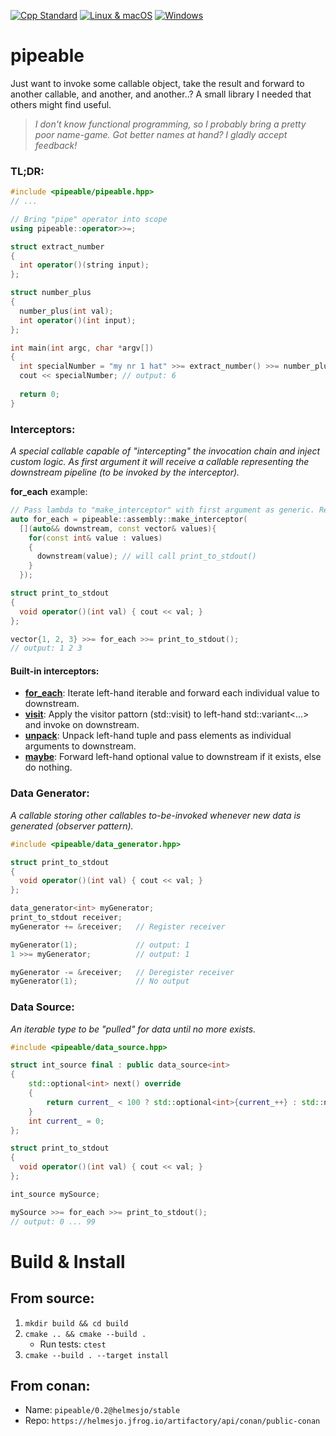 [![Cpp Standard](https://img.shields.io/badge/C%2B%2B-17-blue.svg)](https://en.wikipedia.org/wiki/C%2B%2B17) [![Linux & macOS](https://travis-ci.com/helmesjo/pipeable.svg?branch=master)](https://travis-ci.com/helmesjo/pipeable) [![Windows](https://ci.appveyor.com/api/projects/status/f9vbeaxd8f2tq2hq?svg=true)](https://ci.appveyor.com/project/helmesjo/pipeable)

# pipeable
Just want to invoke some callable object, take the result and forward to another callable, and another, and another..?
A small library I needed that others might find useful.

> _I don't know functional programming, so I probably bring a pretty poor name-game._
> _Got better names at hand? I gladly accept feedback!_
### TL;DR:
```c++
#include <pipeable/pipeable.hpp>
// ...

// Bring "pipe" operator into scope
using pipeable::operator>>=;

struct extract_number
{
  int operator()(string input);
};

struct number_plus
{
  number_plus(int val);
  int operator()(int input);
};

int main(int argc, char *argv[])
{
  int specialNumber = "my nr 1 hat" >>= extract_number() >>= number_plus(5);
  cout << specialNumber; // output: 6
  
  return 0;
}
```

### Interceptors:
_A special callable capable of "intercepting" the invocation chain and inject custom logic._
_As first argument it will receive a callable representing the downstream pipeline (to be invoked by the interceptor)._

**for_each** example:
```c++
// Pass lambda to "make_interceptor" with first argument as generic. Rest is desired input
auto for_each = pipeable::assembly::make_interceptor(
  [](auto&& downstream, const vector& values){
    for(const int& value : values)
    {
      downstream(value); // will call print_to_stdout()
    }
  });

struct print_to_stdout
{
  void operator()(int val) { cout << val; }
};

vector{1, 2, 3} >>= for_each >>= print_to_stdout();
// output: 1 2 3
```
#### Built-in interceptors:
- **[for_each](https://github.com/helmesjo/pipeable/blob/bbe78f033b8b22779e4e371f8c18ef58e9ad7550/include/pipeable/pipeable.hpp#L9-L20)**: Iterate left-hand iterable and forward each individual value to downstream.
- **[visit](https://github.com/helmesjo/pipeable/blob/bbe78f033b8b22779e4e371f8c18ef58e9ad7550/include/pipeable/pipeable.hpp#L22-L27)**: Apply the visitor pattorn (std::visit) to left-hand std::variant<...> and invoke on downstream.
- **[unpack](https://github.com/helmesjo/pipeable/blob/cc76b0ff42b36bd9021b3afad8c1b3979c6cef25/include/pipeable/pipeable.hpp#L29-L34)**: Unpack left-hand tuple and pass elements as individual arguments to downstream.
- **[maybe](https://github.com/helmesjo/pipeable/blob/cc76b0ff42b36bd9021b3afad8c1b3979c6cef25/include/pipeable/pipeable.hpp#L36-L44)**: Forward left-hand optional value to downstream if it exists, else do nothing.
### Data Generator:
_A callable storing other callables to-be-invoked whenever new data is generated (observer pattern)._
```c++
#include <pipeable/data_generator.hpp>

struct print_to_stdout
{
  void operator()(int val) { cout << val; }
};

data_generator<int> myGenerator;
print_to_stdout receiver;
myGenerator += &receiver;   // Register receiver

myGenerator(1);             // output: 1
1 >>= myGenerator;          // output: 1

myGenerator -= &receiver;   // Deregister receiver
myGenerator(1);             // No output

```
### Data Source:
_An iterable type to be "pulled" for data until no more exists._
```c++
#include <pipeable/data_source.hpp>

struct int_source final : public data_source<int>
{
    std::optional<int> next() override
    {
        return current_ < 100 ? std::optional<int>{current_++} : std::nullopt;
    }
    int current_ = 0;
};

struct print_to_stdout
{
  void operator()(int val) { cout << val; }
};

int_source mySource;

mySource >>= for_each >>= print_to_stdout();
// output: 0 ... 99

```

# Build & Install
## From source:
1. `mkdir build && cd build`
2. `cmake .. && cmake --build .`
    - Run tests: `ctest`
3. `cmake --build . --target install`
## From conan:
* Name: `pipeable/0.2@helmesjo/stable`
* Repo: `https://helmesjo.jfrog.io/artifactory/api/conan/public-conan`
